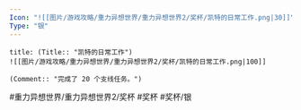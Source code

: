 ```yaml
---
Icon: "![[图片/游戏攻略/重力异想世界/重力异想世界2/奖杯/凯特的日常工作.png|30]]"
Type: "银"
---
```

```ad-common-silver-trophy
title: (Title:: "凯特的日常工作")
![[图片/游戏攻略/重力异想世界/重力异想世界2/奖杯/凯特的日常工作.png|100]]

(Comment:: "完成了 20 个支线任务。")
```

#重力异想世界/重力异想世界2/奖杯 #奖杯 #奖杯/银
